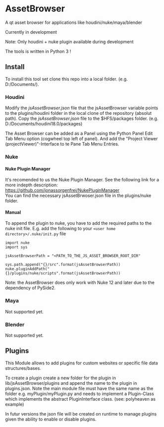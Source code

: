 # AssetBrowser
A qt asset browser for applications like houdini/nuke/maya/blender

Currently in development

Note: 
Only houdini + nuke plugin available during development

The tools is written in Python 3 !

## Install
To install this tool set clone this repo into a local folder. (e.g. D:/Documents/).

### Houdini
Modify the *jsAssetBrowser.json* file that the jsAssetBrowser variable points to the plugins/houdini folder in the local clone of the repository (absolut path).
Copy the *jsAssetBrowser.json* file to the $HFS/packages folder. (e.g. D:/Documents/houdini18.0/packages)

The Asset Browser can be added as a Panel using the Python Panel Edit Tab Menu option (cogwheel top left of panel). And add the "Project Viewer (projectViewer)"-Interface to te Pane Tab Menu Entries.

### Nuke

#### Nuke Plugin Manager
It's recomended to us the Nuke Plugin Manager. 
See the following link for a more indepth description:<br>
https://github.com/jonassorgenfrei/NukePluginManager
<br>You can find the necessary jsAssetBrwoser.json file in the plugins/nuke folder.

#### Manual

To append the plugin to nuke, you have to add the required paths to the nuke init file.
E.g. add the following to your ```<user home directory>/.nuke/init.py``` file
```
import nuke
import sys

jsAssetBrowserPath = "<PATH_TO_THE_JS_ASSET_BROWSER_ROOT_DIR"

sys.path.append("{}/src".format(jsAssetBrowserPath))
nuke.pluginAddPath("{}/plugins/nuke/scripts".format(jsAssetBrowserPath))
```

Note: the AssetBrowser does only work with Nuke 12 and later due to the dependency of PySide2.

### Maya
Not supported yet.

### Blender
Not supported yet.

## Plugins
This Module allows to add plugins for custom websites or specific file data structures/bases.

To create a plugin create a new folder for the plugin in lib/jsAssetBrowser/plugins and append the name to the plugin in plugins.json.
Note the main module file must have the same name as the folder e.g. myPlugin/myPlugin.py and needs to implement a Plugin-Class which implements the abstract PluginInterface class. (see: polyheaven as example)

In futur versions the json file will be created on runtime to manage plugins given the ability to enable or disable plugins.